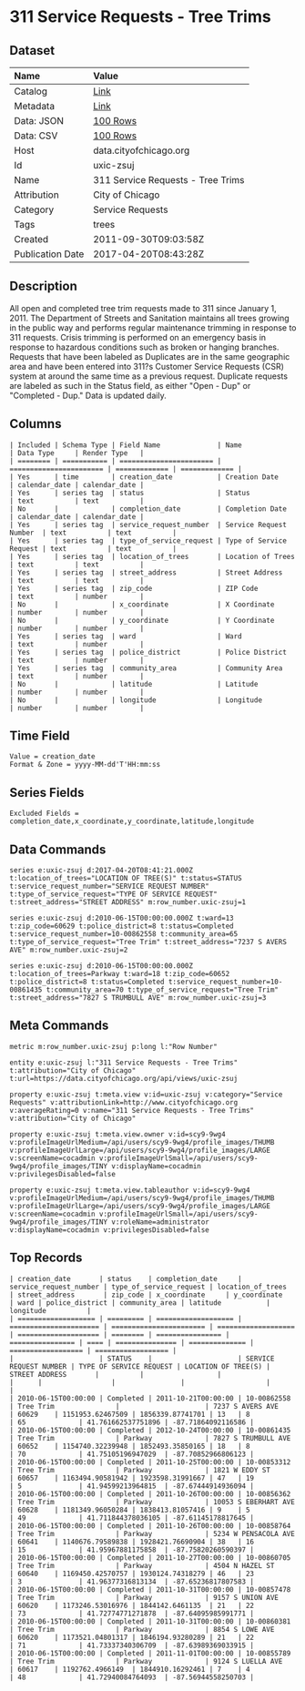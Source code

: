 # 311 Service Requests - Tree Trims

## Dataset

| Name | Value |
| :--- | :---- |
| Catalog | [Link](https://catalog.data.gov/dataset/311-service-requests-tree-trims-0b313) |
| Metadata | [Link](https://data.cityofchicago.org/api/views/uxic-zsuj) |
| Data: JSON | [100 Rows](https://data.cityofchicago.org/api/views/uxic-zsuj/rows.json?max_rows=100) |
| Data: CSV | [100 Rows](https://data.cityofchicago.org/api/views/uxic-zsuj/rows.csv?max_rows=100) |
| Host | data.cityofchicago.org |
| Id | uxic-zsuj |
| Name | 311 Service Requests - Tree Trims |
| Attribution | City of Chicago |
| Category | Service Requests |
| Tags | trees |
| Created | 2011-09-30T09:03:58Z |
| Publication Date | 2017-04-20T08:43:28Z |

## Description

All open and completed tree trim requests made to 311 since January 1, 2011. The Department of Streets and Sanitation maintains all trees growing in the public way and performs regular maintenance trimming in response to 311 requests. Crisis trimming is performed on an emergency basis in response to hazardous conditions such as broken or hanging branches. Requests that have been labeled as Duplicates are in the same geographic area and have been entered into 311?s Customer Service Requests (CSR) system at around the same time as a previous request. Duplicate requests are labeled as such in the Status field, as either "Open - Dup" or "Completed - Dup." Data is updated daily.

## Columns

```ls
| Included | Schema Type | Field Name              | Name                    | Data Type     | Render Type   |
| ======== | =========== | ======================= | ======================= | ============= | ============= |
| Yes      | time        | creation_date           | Creation Date           | calendar_date | calendar_date |
| Yes      | series tag  | status                  | Status                  | text          | text          |
| No       |             | completion_date         | Completion Date         | calendar_date | calendar_date |
| Yes      | series tag  | service_request_number  | Service Request Number  | text          | text          |
| Yes      | series tag  | type_of_service_request | Type of Service Request | text          | text          |
| Yes      | series tag  | location_of_trees       | Location of Trees       | text          | text          |
| Yes      | series tag  | street_address          | Street Address          | text          | text          |
| Yes      | series tag  | zip_code                | ZIP Code                | text          | number        |
| No       |             | x_coordinate            | X Coordinate            | number        | number        |
| No       |             | y_coordinate            | Y Coordinate            | number        | number        |
| Yes      | series tag  | ward                    | Ward                    | text          | number        |
| Yes      | series tag  | police_district         | Police District         | text          | number        |
| Yes      | series tag  | community_area          | Community Area          | text          | number        |
| No       |             | latitude                | Latitude                | number        | number        |
| No       |             | longitude               | Longitude               | number        | number        |
```

## Time Field

```ls
Value = creation_date
Format & Zone = yyyy-MM-dd'T'HH:mm:ss
```

## Series Fields

```ls
Excluded Fields = completion_date,x_coordinate,y_coordinate,latitude,longitude
```

## Data Commands

```ls
series e:uxic-zsuj d:2017-04-20T08:41:21.000Z t:location_of_trees="LOCATION OF TREE(S)" t:status=STATUS t:service_request_number="SERVICE REQUEST NUMBER" t:type_of_service_request="TYPE OF SERVICE REQUEST" t:street_address="STREET ADDRESS" m:row_number.uxic-zsuj=1

series e:uxic-zsuj d:2010-06-15T00:00:00.000Z t:ward=13 t:zip_code=60629 t:police_district=8 t:status=Completed t:service_request_number=10-00862558 t:community_area=65 t:type_of_service_request="Tree Trim" t:street_address="7237 S AVERS AVE" m:row_number.uxic-zsuj=2

series e:uxic-zsuj d:2010-06-15T00:00:00.000Z t:location_of_trees=Parkway t:ward=18 t:zip_code=60652 t:police_district=8 t:status=Completed t:service_request_number=10-00861435 t:community_area=70 t:type_of_service_request="Tree Trim" t:street_address="7827 S TRUMBULL AVE" m:row_number.uxic-zsuj=3
```

## Meta Commands

```ls
metric m:row_number.uxic-zsuj p:long l:"Row Number"

entity e:uxic-zsuj l:"311 Service Requests - Tree Trims" t:attribution="City of Chicago" t:url=https://data.cityofchicago.org/api/views/uxic-zsuj

property e:uxic-zsuj t:meta.view v:id=uxic-zsuj v:category="Service Requests" v:attributionLink=http://www.cityofchicago.org v:averageRating=0 v:name="311 Service Requests - Tree Trims" v:attribution="City of Chicago"

property e:uxic-zsuj t:meta.view.owner v:id=scy9-9wg4 v:profileImageUrlMedium=/api/users/scy9-9wg4/profile_images/THUMB v:profileImageUrlLarge=/api/users/scy9-9wg4/profile_images/LARGE v:screenName=cocadmin v:profileImageUrlSmall=/api/users/scy9-9wg4/profile_images/TINY v:displayName=cocadmin v:privilegesDisabled=false

property e:uxic-zsuj t:meta.view.tableauthor v:id=scy9-9wg4 v:profileImageUrlMedium=/api/users/scy9-9wg4/profile_images/THUMB v:profileImageUrlLarge=/api/users/scy9-9wg4/profile_images/LARGE v:screenName=cocadmin v:profileImageUrlSmall=/api/users/scy9-9wg4/profile_images/TINY v:roleName=administrator v:displayName=cocadmin v:privilegesDisabled=false
```

## Top Records

```ls
| creation_date       | status    | completion_date     | service_request_number | type_of_service_request | location_of_trees   | street_address       | zip_code | x_coordinate     | y_coordinate     | ward | police_district | community_area | latitude           | longitude          | 
| =================== | ========= | =================== | ====================== | ======================= | =================== | ==================== | ======== | ================ | ================ | ==== | =============== | ============== | ================== | ================== | 
|                     | STATUS    |                     | SERVICE REQUEST NUMBER | TYPE OF SERVICE REQUEST | LOCATION OF TREE(S) | STREET ADDRESS       |          |                  |                  |      |                 |                |                    |                    | 
| 2010-06-15T00:00:00 | Completed | 2011-10-21T00:00:00 | 10-00862558            | Tree Trim               |                     | 7237 S AVERS AVE     | 60629    | 1151953.62467509 | 1856339.87741701 | 13   | 8               | 65             | 41.761662537751896 | -87.71864092116586 | 
| 2010-06-15T00:00:00 | Completed | 2012-10-24T00:00:00 | 10-00861435            | Tree Trim               | Parkway             | 7827 S TRUMBULL AVE  | 60652    | 1154740.32239948 | 1852493.35850165 | 18   | 8               | 70             | 41.75105196947029  | -87.70852966806123 | 
| 2010-06-15T00:00:00 | Completed | 2011-10-25T00:00:00 | 10-00853312            | Tree Trim               | Parkway             | 1821 W EDDY ST       | 60657    | 1163494.90581942 | 1923598.31991667 | 47   | 19              | 5              | 41.94599213964815  | -87.67444914936094 | 
| 2010-06-15T00:00:00 | Completed | 2011-10-26T00:00:00 | 10-00856362            | Tree Trim               | Parkway             | 10053 S EBERHART AVE | 60628    | 1181349.96050284 | 1838413.81057416 | 9    | 5               | 49             | 41.711844378036105 | -87.61145178817645 | 
| 2010-06-15T00:00:00 | Completed | 2011-10-26T00:00:00 | 10-00858764            | Tree Trim               | Parkway             | 5234 W PENSACOLA AVE | 60641    | 1140676.79589838 | 1928421.76690904 | 38   | 16              | 15             | 41.95967881175858  | -87.75820260590397 | 
| 2010-06-15T00:00:00 | Completed | 2011-10-27T00:00:00 | 10-00860705            | Tree Trim               | Parkway             | 4504 N HAZEL ST      | 60640    | 1169450.42570757 | 1930124.74318279 | 46   | 23              | 3              | 41.96377316813134  | -87.65236817807583 | 
| 2010-06-15T00:00:00 | Completed | 2011-10-31T00:00:00 | 10-00857478            | Tree Trim               | Parkway             | 9157 S UNION AVE     | 60620    | 1173246.53016976 | 1844142.6461135  | 21   | 22              | 73             | 41.72774771271878  | -87.64095985991771 | 
| 2010-06-15T00:00:00 | Completed | 2011-10-31T00:00:00 | 10-00860381            | Tree Trim               | Parkway             | 8854 S LOWE AVE      | 60620    | 1173521.04801317 | 1846194.93280289 | 21   | 22              | 71             | 41.73337340306709  | -87.63989369033915 | 
| 2010-06-15T00:00:00 | Completed | 2011-11-01T00:00:00 | 10-00855789            | Tree Trim               | Parkway             | 9124 S LUELLA AVE    | 60617    | 1192762.4966149  | 1844910.16292461 | 7    | 4               | 48             | 41.72940084764093  | -87.56944558250703 | 
```